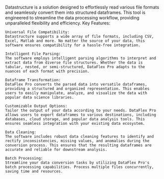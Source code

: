 Datastructure is a solution designed to effortlessly read various file formats and seamlessly convert them into structured dataframes. This tool is engineered to streamline the data processing workflow, providing unparalleled flexibility and efficiency.
Key Features:

    Universal File Compatibility:
    Datastructure supports a wide array of file formats, including CSV, Excel, Matlab and more. No matter the source of your data, this software ensures compatibility for a hassle-free integration.

    Intelligent File Parsing:
    The software employs intelligent parsing algorithms to interpret and extract data from diverse file structures. Whether the data is tabular, nested, or semi-structured, DataFlex Pro adapts to the nuances of each format with precision.

    Dataframe Transformation:
    DataFlex Pro converts the parsed data into versatile dataframes, providing a structured and organized representation. This enables users to easily manipulate, analyze, and visualize the data with popular data science libraries.

    Customizable Output Options:
    Tailor the output of your data according to your needs. DataFlex Pro allows users to export dataframes to various destinations, including databases, cloud storage, and popular data analysis tools. This ensures seamless integration with your existing data ecosystem.

    Data Cleaning:
    The software includes robust data cleaning features to identify and rectify inconsistencies, missing values, and anomalies during the conversion process. This ensures that the resulting dataframes are accurate and reliable for downstream analysis.

    Batch Processing:
    Streamline your data conversion tasks by utilizing DataFlex Pro's batch processing capabilities. Process multiple files concurrently, saving time and resources.

